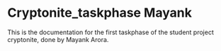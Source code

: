 # Cryptonite_taskphase Mayank


This is the documentation for the first taskphase of the student project cryptonite, done by Mayank Arora.
